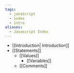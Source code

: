 ```yaml
---
tags:
  - javascript
  - index
  - intro
aliases:
  - Javascript Index
---
```

- [[Introduction| Introduction]]
- [[Statements]]
	- [[Values]]
		- [[Variables]]
	- [[Comments]]